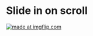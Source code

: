 <h1>Slide in on scroll </h1>
<a href="https://rawgit.com/sstroink/JavaScript-Fun-Stuff/tree/master/13%20-%20Slide%20in%20on%20Scroll>Check it out</a>
</br>
JS to make image slide in/out on 50% visability srolling on page 
</br>
<a href="https://imgflip.com/gif/246cj0"><img src="https://i.imgflip.com/246cj0.gif" title="made at imgflip.com"/></a>
